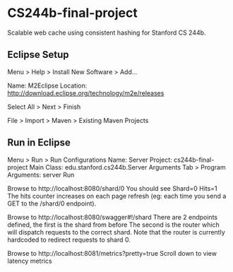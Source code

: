 CS244b-final-project
====================

Scalable web cache using consistent hashing for Stanford CS 244b.

## Eclipse Setup

Menu > Help > Install New Software > Add...

Name: M2Eclipse
Location: http://download.eclipse.org/technology/m2e/releases

Select All > Next > Finish

File > Import > Maven > Existing Maven Projects

## Run in Eclipse
Menu > Run > Run Configurations
Name: Server
Project: cs244b-final-project
Main Class: edu.stanford.cs244b.Server
Arguments Tab > Program Arguments: server
Run

Browse to http://localhost:8080/shard/0
You should see Shard=0 Hits=1
The hits counter increases on each page refresh (eg: each time you send a GET to the /shard/0 endpoint).

Browse to http://localhost:8080/swagger#!/shard
There are 2 endpoints defined, the first is the shard from before
The second is the router which will dispatch requests to the correct shard.
Note that the router is currently hardcoded to redirect requests to shard 0.

Browse to http://localhost:8081/metrics?pretty=true
Scroll down to view latency metrics